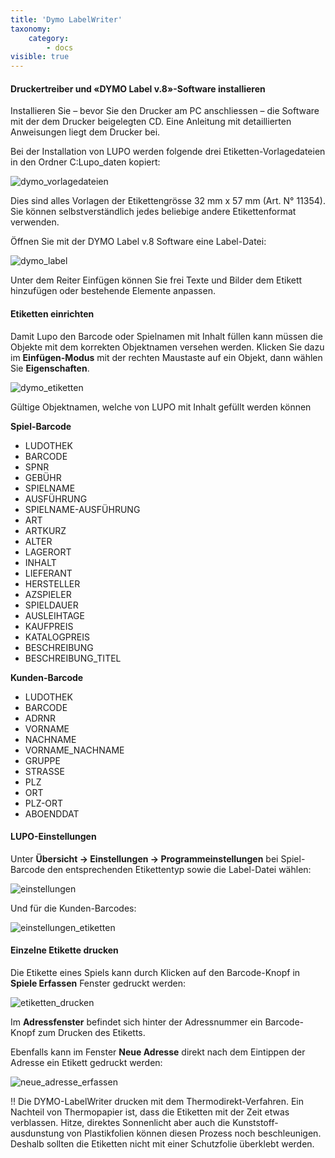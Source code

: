 ```yaml
---
title: 'Dymo LabelWriter'
taxonomy:
    category:
        - docs
visible: true
---
```


#### Druckertreiber und «DYMO Label v.8»-Software installieren

Installieren Sie – bevor Sie den Drucker am PC anschliessen – die Software mit der dem Drucker beigelegten CD. Eine Anleitung mit detaillierten Anweisungen liegt dem Drucker bei.

Bei der Installation von LUPO werden folgende drei Etiketten-Vorlagedateien in den Ordner C:Lupo_daten kopiert:

![dymo_vorlagedateien](../../images/dymo_vorlagedateien.png)

Dies sind alles Vorlagen der Etikettengrösse 32 mm x 57 mm (Art. N° 11354). Sie können selbstverständlich jedes beliebige andere Etikettenformat verwenden.

Öffnen Sie mit der DYMO Label v.8 Software eine Label-Datei:

![dymo_label](../../images/dymo_label.png)

Unter dem Reiter Einfügen können Sie frei Texte und Bilder dem Etikett hinzufügen oder bestehende Elemente anpassen.

#### Etiketten einrichten

Damit Lupo den Barcode oder Spielnamen mit Inhalt füllen kann müssen die Objekte mit dem korrekten Objektnamen versehen werden. Klicken Sie dazu im **Einfügen-Modus** mit der rechten Maustaste auf ein Objekt, dann wählen Sie **Eigenschaften**.

![dymo_etiketten](../../images/dymo_etiketten.png)

Gültige Objektnamen, welche von LUPO mit Inhalt gefüllt werden können

**Spiel-Barcode**

* LUDOTHEK
* BARCODE
* SPNR
* GEBÜHR
* SPIELNAME
* AUSFÜHRUNG
* SPIELNAME-AUSFÜHRUNG
* ART
* ARTKURZ
* ALTER
* LAGERORT
* INHALT
* LIEFERANT
* HERSTELLER
* AZSPIELER
* SPIELDAUER
* AUSLEIHTAGE
* KAUFPREIS
* KATALOGPREIS
* BESCHREIBUNG
* BESCHREIBUNG_TITEL

**Kunden-Barcode**
* LUDOTHEK
* BARCODE
* ADRNR
* VORNAME
* NACHNAME
* VORNAME_NACHNAME
* GRUPPE
* STRASSE
* PLZ
* ORT
* PLZ-ORT
* ABOENDDAT

#### LUPO-Einstellungen

Unter **Übersicht → Einstellungen → Programmeinstellungen** bei Spiel-Barcode den entsprechenden Etikettentyp sowie die Label-Datei wählen:

![einstellungen](../../images/einstellungen.png)

Und für die Kunden-Barcodes:

![einstellungen_etiketten](../../images/einstellungen_etiketten.png)

#### Einzelne Etikette drucken

Die Etikette eines Spiels kann durch Klicken auf den Barcode-Knopf in **Spiele Erfassen** Fenster gedruckt werden:

![etiketten_drucken](../../images/etiketten_drucken.png)

Im **Adressfenster** befindet sich hinter der Adressnummer ein Barcode-Knopf zum Drucken des Etiketts.

Ebenfalls kann im Fenster **Neue Adresse** direkt nach dem Eintippen der Adresse ein Etikett gedruckt werden:

![neue_adresse_erfassen](../../images/neue_adresse_erfassen.png)

!! Die DYMO-LabelWriter drucken mit dem Thermodirekt-Verfahren. Ein Nachteil von Thermopapier ist, dass die Etiketten mit der Zeit etwas verblassen. Hitze, direktes Sonnenlicht aber auch die Kunststoff-ausdunstung von Plastikfolien können diesen Prozess noch beschleunigen. Deshalb sollten die Etiketten nicht mit einer Schutzfolie überklebt werden.
